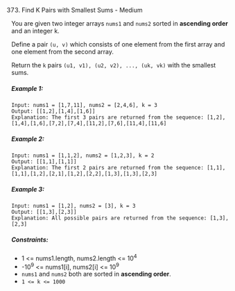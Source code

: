 373. Find K Pairs with Smallest Sums - Medium

You are given two integer arrays ```nums1``` and ```nums2``` sorted in <b>ascending order</b> and an integer k.

Define a pair ```(u, v)``` which consists of one element from the first array and one element from the second array.

Return the ```k``` pairs ```(u1, v1), (u2, v2), ..., (uk, vk)``` with the smallest sums.

 

##### Example 1:

```
Input: nums1 = [1,7,11], nums2 = [2,4,6], k = 3
Output: [[1,2],[1,4],[1,6]]
Explanation: The first 3 pairs are returned from the sequence: [1,2],[1,4],[1,6],[7,2],[7,4],[11,2],[7,6],[11,4],[11,6]
```
##### Example 2:

```
Input: nums1 = [1,1,2], nums2 = [1,2,3], k = 2
Output: [[1,1],[1,1]]
Explanation: The first 2 pairs are returned from the sequence: [1,1],[1,1],[1,2],[2,1],[1,2],[2,2],[1,3],[1,3],[2,3]
```
##### Example 3:

```
Input: nums1 = [1,2], nums2 = [3], k = 3
Output: [[1,3],[2,3]]
Explanation: All possible pairs are returned from the sequence: [1,3],[2,3]
``` 

##### Constraints:

- 1 <= nums1.length, nums2.length <= 10<sup>4</sup>
- -10<sup>9</sup> <= nums1[i], nums2[i] <= 10<sup>9</sup>
- ```nums1``` and ```nums2``` both are sorted in <b>ascending order</b>.
- ```1 <= k <= 1000```